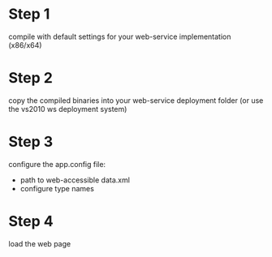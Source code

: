 # Step 1 #

compile with default settings for your web-service implementation (x86/x64)

# Step 2 #
copy the compiled binaries into your web-service deployment folder (or use the vs2010 ws deployment system)

# Step 3 #
configure the app.config file:
  * path to web-accessible data.xml
  * configure type names

# Step 4 #
load the web page
